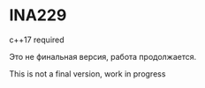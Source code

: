 # INA229
c++17 required

Это не финальная версия, работа продолжается.

This is not a final version, work in progress
